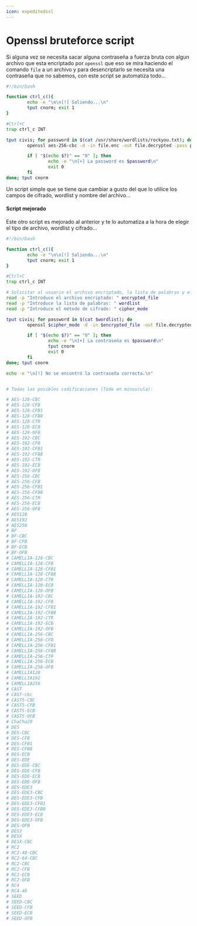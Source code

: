 ```yaml
---
icon: expeditedssl
---
```


# Openssl bruteforce script

Si alguna vez se necesita sacar alguna contraseña a fuerza bruta con algun archivo que esta encriptado por `openssl` que eso se mira haciendo el comando `file` a un archivo y para desencriptarlo se necesita una contraseña que no sabemos, con este script se automatiza todo...

```sh
#!/bin/bash

function ctrl_c(){
        echo -e "\n\n[!] Saliendo...\n"
        tput cnorm; exit 1
}

#Ctrl+C
trap ctrl_c INT

tput civis; for password in $(cat /usr/share/wordlists/rockyou.txt); do
        openssl aes-256-cbc -d -in file.enc -out file.decrypted -pass pass:$password &>/dev/null

        if [ "$(echo $?)" == "0" ]; then
                echo -e "\n[+] La password es $password\n"
                exit 0
        fi
done; tput cnorm
```

Un script simple que se tiene que cambiar a gusto del que lo utilice los campos de cifrado, wordlist y nombre del archivo...

#### Script mejorado

Este otro script es mejorado al anterior y te lo automatiza a la hora de elegir el tipo de archivo, wordlist y cifrado...

```sh
#!/bin/bash

function ctrl_c(){
        echo -e "\n\n[!] Saliendo...\n"
        tput cnorm; exit 1
}

#Ctrl+C
trap ctrl_c INT

# Solicitar al usuario el archivo encriptado, la lista de palabras y el método de cifrado
read -p "Introduce el archivo encriptado: " encrypted_file
read -p "Introduce la lista de palabras: " wordlist
read -p "Introduce el método de cifrado: " cipher_mode

tput civis; for password in $(cat $wordlist); do
        openssl $cipher_mode -d -in $encrypted_file -out file.decrypted -pass pass:$password &>/dev/null

        if [ "$(echo $?)" == "0" ]; then
                echo -e "\n[+] La contraseña es $password\n"
                tput cnorm
                exit 0
        fi
done; tput cnorm

echo -e "\n[!] No se encontró la contraseña correcta.\n"


# Todas las posibles codificaciones (Todo en minuscula):

# AES-128-CBC
# AES-128-CFB
# AES-128-CFB1
# AES-128-CFB8
# AES-128-CTR
# AES-128-ECB
# AES-128-OFB
# AES-192-CBC
# AES-192-CFB
# AES-192-CFB1
# AES-192-CFB8
# AES-192-CTR
# AES-192-ECB
# AES-192-OFB
# AES-256-CBC
# AES-256-CFB
# AES-256-CFB1
# AES-256-CFB8
# AES-256-CTR
# AES-256-ECB
# AES-256-OFB
# AES128
# AES192
# AES256
# BF
# BF-CBC
# BF-CFB
# BF-ECB
# BF-OFB
# CAMELLIA-128-CBC
# CAMELLIA-128-CFB
# CAMELLIA-128-CFB1
# CAMELLIA-128-CFB8
# CAMELLIA-128-CTR
# CAMELLIA-128-ECB
# CAMELLIA-128-OFB
# CAMELLIA-192-CBC
# CAMELLIA-192-CFB
# CAMELLIA-192-CFB1
# CAMELLIA-192-CFB8
# CAMELLIA-192-CTR
# CAMELLIA-192-ECB
# CAMELLIA-192-OFB
# CAMELLIA-256-CBC
# CAMELLIA-256-CFB
# CAMELLIA-256-CFB1
# CAMELLIA-256-CFB8
# CAMELLIA-256-CTR
# CAMELLIA-256-ECB
# CAMELLIA-256-OFB
# CAMELLIA128
# CAMELLIA192
# CAMELLIA256
# CAST
# CAST-cbc
# CAST5-CBC
# CAST5-CFB
# CAST5-ECB
# CAST5-OFB
# ChaCha20
# DES
# DES-CBC
# DES-CFB
# DES-CFB1
# DES-CFB8
# DES-ECB
# DES-EDE
# DES-EDE-CBC
# DES-EDE-CFB
# DES-EDE-ECB
# DES-EDE-OFB
# DES-EDE3
# DES-EDE3-CBC
# DES-EDE3-CFB
# DES-EDE3-CFB1
# DES-EDE3-CFB8
# DES-EDE3-ECB
# DES-EDE3-OFB
# DES-OFB
# DES3
# DESX
# DESX-CBC
# RC2
# RC2-40-CBC
# RC2-64-CBC
# RC2-CBC
# RC2-CFB
# RC2-ECB
# RC2-OFB
# RC4
# RC4-40
# SEED
# SEED-CBC
# SEED-CFB
# SEED-ECB
# SEED-OFB
```

